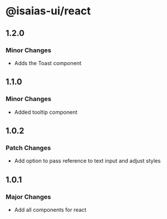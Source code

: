 # @isaias-ui/react

## 1.2.0

### Minor Changes

- Adds the Toast component

## 1.1.0

### Minor Changes

- Added tooltip component

## 1.0.2

### Patch Changes

- Add option to pass reference to text input and adjust styles

## 1.0.1

### Major Changes

- Add all components for react

